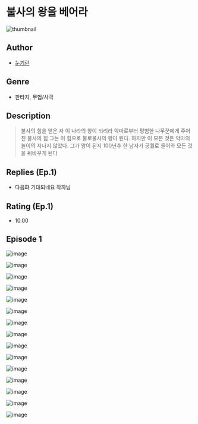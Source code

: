 # 불사의 왕을 베어라
![thumbnail](https://image-comic.pstatic.net/user_contents_data/challenge_comic/2023/05/25/upload_7234531669760424033_480x623.jpeg)

## Author
- [눈기린](https://comic.naver.com/artistTitle?id=367263)

## Genre
- 판타지, 무협/사극

## Description
> 불사의 힘을 얻은 자 이 나라의 왕이 되리라 악마로부터 평범한 나무꾼에게 주어진 불사의 힘 그는 이 힘으로 불로불사의 왕이 된다. 하지만 이 모든 것은 악마의 놀이의 지나지 않았다. 그가 왕이 된지 100년후 한 남자가 궁궐로 들어와 모든 것을 뒤바꾸게 된다

## Replies (Ep.1)
- 다음화 기대되네요 작까님

## Rating (Ep.1)
- 10.00

## Episode 1
![image](https://image-comic.pstatic.net/user_contents_data/challenge_comic/2023/05/25/367263/upload_3558237542084196409.jpeg)

![image](https://image-comic.pstatic.net/user_contents_data/challenge_comic/2023/05/25/367263/upload_7220737378035982896.jpeg)

![image](https://image-comic.pstatic.net/user_contents_data/challenge_comic/2023/05/25/367263/upload_7365182419667333169.jpeg)

![image](https://image-comic.pstatic.net/user_contents_data/challenge_comic/2023/05/25/367263/upload_7089000289230468404.jpeg)

![image](https://image-comic.pstatic.net/user_contents_data/challenge_comic/2023/05/25/367263/upload_7364056317057841254.jpeg)

![image](https://image-comic.pstatic.net/user_contents_data/challenge_comic/2023/05/25/367263/upload_7017283556749043249.jpeg)

![image](https://image-comic.pstatic.net/user_contents_data/challenge_comic/2023/05/25/367263/upload_7090182282248545847.jpeg)

![image](https://image-comic.pstatic.net/user_contents_data/challenge_comic/2023/05/25/367263/upload_3690527516963190628.jpeg)

![image](https://image-comic.pstatic.net/user_contents_data/challenge_comic/2023/05/25/367263/upload_7293919776062464818.jpeg)

![image](https://image-comic.pstatic.net/user_contents_data/challenge_comic/2023/05/25/367263/upload_3977866189215054181.jpeg)

![image](https://image-comic.pstatic.net/user_contents_data/challenge_comic/2023/05/25/367263/upload_7365695710322308656.jpeg)

![image](https://image-comic.pstatic.net/user_contents_data/challenge_comic/2023/05/25/367263/upload_7220176437338189872.jpeg)

![image](https://image-comic.pstatic.net/user_contents_data/challenge_comic/2023/05/25/367263/upload_7234580048352994613.jpeg)

![image](https://image-comic.pstatic.net/user_contents_data/challenge_comic/2023/05/25/367263/upload_3546082652365008994.jpeg)

![image](https://image-comic.pstatic.net/user_contents_data/challenge_comic/2023/05/25/367263/upload_3834594326641796194.jpeg)
